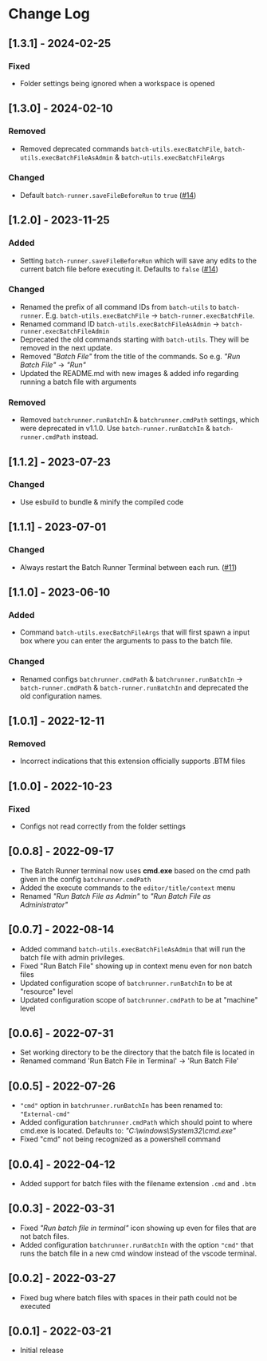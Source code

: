 # Change Log

## [1.3.1] - 2024-02-25

### Fixed
- Folder settings being ignored when a workspace is opened

## [1.3.0] - 2024-02-10

### Removed
- Removed deprecated commands `batch-utils.execBatchFile`, `batch-utils.execBatchFileAsAdmin` & `batch-utils.execBatchFileArgs`

### Changed
- Default `batch-runner.saveFileBeforeRun` to `true` ([#14](https://github.com/nils-soderman/vscode-batch-runner/issues/14))

## [1.2.0] - 2023-11-25

### Added
- Setting `batch-runner.saveFileBeforeRun` which will save any edits to the current batch file before executing it. Defaults to `false` ([#14](https://github.com/nils-soderman/vscode-batch-runner/issues/14))

### Changed
- Renamed the prefix of all command IDs from `batch-utils` to `batch-runner`. E.g. `batch-utils.execBatchFile` -> `batch-runner.execBatchFile`.
- Renamed command ID `batch-utils.execBatchFileAsAdmin` -> `batch-runner.execBatchFileAdmin`
- Deprecated the old commands starting with `batch-utils`. They will be removed in the next update.
- Removed _"Batch File"_ from the title of the commands. So e.g. _"Run Batch File"_ -> _"Run"_
- Updated the README.md with new images & added info regarding running a batch file with arguments

### Removed
- Removed `batchrunner.runBatchIn` & `batchrunner.cmdPath` settings, which were deprecated in v1.1.0. Use `batch-runner.runBatchIn` & `batch-runner.cmdPath` instead.


## [1.1.2] - 2023-07-23

### Changed
- Use esbuild to bundle & minify the compiled code


## [1.1.1] - 2023-07-01

### Changed
- Always restart the Batch Runner Terminal between each run. ([#11](https://github.com/nils-soderman/vscode-batch-runner/issues/11))


## [1.1.0] - 2023-06-10

### Added
- Command `batch-utils.execBatchFileArgs` that will first spawn a input box where you can enter the arguments to pass to the batch file.

### Changed
- Renamed configs `batchrunner.cmdPath` & `batchrunner.runBatchIn` -> `batch-runner.cmdPath` & `batch-runner.runBatchIn` and deprecated the old configuration names.


## [1.0.1] - 2022-12-11

### Removed
- Incorrect indications that this extension officially supports .BTM files


## [1.0.0] - 2022-10-23

### Fixed
- Configs not read correctly from the folder settings


## [0.0.8] - 2022-09-17
- The Batch Runner terminal now uses **cmd.exe** based on the cmd path given in the config `batchrunner.cmdPath`
- Added the execute commands to the `editor/title/context` menu
- Renamed *"Run Batch File as Admin"* to *"Run Batch File as Administrator"*


## [0.0.7] - 2022-08-14
- Added command `batch-utils.execBatchFileAsAdmin` that will run the batch file with admin privileges.
- Fixed "Run Batch File" showing up in context menu even for non batch files
- Updated configuration scope of `batchrunner.runBatchIn` to be at "resource" level
- Updated configuration scope of `batchrunner.cmdPath` to be at "machine" level


## [0.0.6] - 2022-07-31
- Set working directory to be the directory that the batch file is located in
- Renamed command 'Run Batch File in Terminal' -> 'Run Batch File'


## [0.0.5] - 2022-07-26
- `"cmd"` option in `batchrunner.runBatchIn` has been renamed to: `"External-cmd"`
- Added configuration `batchrunner.cmdPath` which should point to where cmd.exe is located. Defaults to: _"C:\\windows\\System32\\cmd.exe"_
- Fixed "cmd" not being recognized as a powershell command


## [0.0.4] - 2022-04-12
- Added support for batch files with the filename extension `.cmd` and `.btm`


## [0.0.3] - 2022-03-31
- Fixed *"Run batch file in terminal"* icon showing up even for files that are not batch files.
- Added configuration `batchrunner.runBatchIn` with the option `"cmd"` that runs the batch file in a new cmd window instead of the vscode terminal.


## [0.0.2] - 2022-03-27
- Fixed bug where batch files with spaces in their path could not be executed


## [0.0.1] - 2022-03-21
- Initial release
